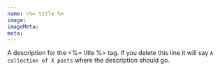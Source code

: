 ```yaml
---
name: <%= title %>
image:
imageMeta:
meta:
---
```

A description for the <%= title %> tag. If you delete this line it will say
`A collection of X posts` where the description should go.
